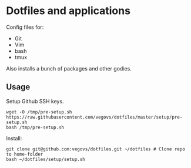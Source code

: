 # Dotfiles and applications

Config files for:
* Git
* Vim
* bash
* tmux

Also installs a bunch of packages and other godies.

## Usage
Setup Github SSH keys.
```
wget -O /tmp/pre-setup.sh https://raw.githubusercontent.com/vegovs/dotfiles/master/setup/pre-setup.sh
bash /tmp/pre-setup.sh
```
Install:
```
git clone git@github.com:vegovs/dotfiles.git ~/dotfiles # Clone repo to home-folder
bash ~/dotfiles/setup/setup.sh
```
